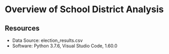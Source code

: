 # Overview of School District Analysis


## Resources
- Data Source: election_results.csv
- Software: Python 3.7.6, Visual Studio Code, 1.60.0

